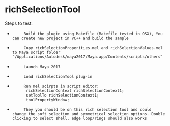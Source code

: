 # richSelectionTool

Steps to test:
-          Build the plugin using Makefile (Makefile tested in OSX), You can create new project in VC++ and build the sample
-          Copy richSelectionProperities.mel and richSelectionValues.mel to Maya script folder “/Applications/Autodesk/maya2017/Maya.app/Contents/scripts/others”
-          Launch Maya 2017
-          Load richSelectionTool plug-in
-          Run mel scirpts in script editor:
            richSelectionContext richSelectionContext1;
            setToolTo richSelectionContext1;
            toolPropertyWindow;
-          They you should be on this rich selection tool and could change the soft selection and symmetrical selection options. Double clicking to select shell, edge loop/rings should also works
